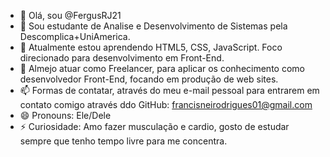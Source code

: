 - 👋 Olá, sou @FergusRJ21
- 👀 Sou estudante de Analise e Desenvolvimento de Sistemas pela Descomplica+UniAmerica.
- 🌱 Atualmente estou aprendendo HTML5, CSS, JavaScript. Foco direcionado para desenvolvimento em Front-End.
- 🎯 Almejo atuar como Freelancer, para aplicar os conhecimento como desenvolvedor Front-End, focando em produção de web sites.
- 📫 Formas de contatar, através do meu e-mail pessoal para entrarem em contato comigo através ddo GitHub: francisneirodrigues01@gmail.com
- 😄 Pronouns: Ele/Dele
- ⚡ Curiosidade: Amo fazer musculação e cardio, gosto de estudar sempre que tenho tempo livre para me concentra. 

<!---
FergusRJ21/FergusRJ21 is a ✨ special ✨ repository because its `README.md` (this file) appears on your GitHub profile.
You can click the Preview link to take a look at your changes.
--->

